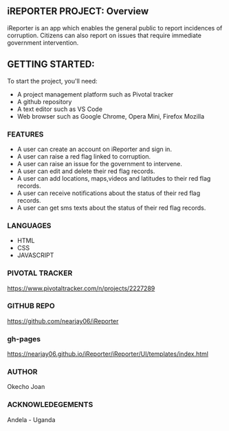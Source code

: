 ## iREPORTER PROJECT: Overview

iReporter is an app which enables the general public to report incidences of corruption. Citizens can also report on issues that require immediate government intervention.

## GETTING STARTED:

To start the project, you'll need:
- A project management platform such as Pivotal tracker
- A github repository
- A text editor such as VS Code
- Web browser such as Google Chrome, Opera Mini, Firefox Mozilla

### FEATURES

- A user can create an account on iReporter and sign in.
- A user can raise a red flag linked to corruption.
- A user can raise an issue for the government to intervene.
- A user can edit and delete their red flag records.
- A user can add locations, maps,videos and latitudes to their red flag records.
- A user can receive notifications about the status of their red flag records.
- A user can get sms texts about the status of their red flag records.

### LANGUAGES
- HTML
- CSS
- JAVASCRIPT

### PIVOTAL TRACKER

https://www.pivotaltracker.com/n/projects/2227289

### GITHUB REPO

https://github.com/nearjay06/iReporter

### gh-pages

https://nearjay06.github.io/iReporter/iReporter/UI/templates/index.html


### AUTHOR

Okecho Joan

### ACKNOWLEDEGEMENTS

Andela - Uganda